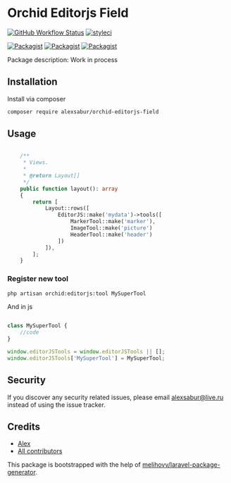 # Orchid Editorjs Field

[![GitHub Workflow Status](https://github.com/AlexSabur/orchid-editorjs-field/workflows/Run%20tests/badge.svg)](https://github.com/AlexSabur/orchid-editorjs-field/actions)
[![styleci](https://styleci.io/repos/188413486/shield)](https://styleci.io/repos/188413486)

[![Packagist](https://img.shields.io/packagist/v/AlexSabur/orchid-editorjs-field.svg)](https://packagist.org/packages/AlexSabur/orchid-editorjs-field)
[![Packagist](https://poser.pugx.org/AlexSabur/orchid-editorjs-field/d/total.svg)](https://packagist.org/packages/AlexSabur/orchid-editorjs-field)
[![Packagist](https://img.shields.io/packagist/l/AlexSabur/orchid-editorjs-field.svg)](https://packagist.org/packages/AlexSabur/orchid-editorjs-field)

Package description: Work in process

## Installation

Install via composer
```bash
composer require alexsabur/orchid-editorjs-field
```

## Usage

```php

    /**
     * Views.
     *
     * @return Layout[]
     */
    public function layout(): array
    {
        return [
            Layout::rows([
                EditorJS::make('mydata')->tools([
                    MarkerTool::make('marker'),
                    ImageTool::make('picture')
                    HeaderTool::make('header')
                ])
            ]),
        ];
    }

```

### Register new tool

```bash
php artisan orchid:editorjs:tool MySuperTool
```

And in js
```js

class MySuperTool {
    //code
}

window.editorJSTools = window.editorJSTools || [];
window.editorJSTools['MySuperTool'] = MySuperTool;

```

## Security

If you discover any security related issues, please email alexsabur@live.ru
instead of using the issue tracker.

## Credits

- [Alex](https://github.com/AlexSabur/orchid-editorjs-field)
- [All contributors](https://github.com/AlexSabur/orchid-editorjs-field/graphs/contributors)

This package is bootstrapped with the help of
[melihovv/laravel-package-generator](https://github.com/melihovv/laravel-package-generator).
